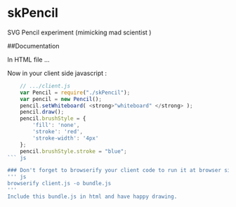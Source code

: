 skPencil
========

SVG Pencil experiment (mimicking mad scientist )


##Documentation

In HTML file
...
 <div id="whiteboard"> </div>

Now in your client side javascript :

``` js
	// .../client.js
	var Pencil = require("./skPencil");
	var pencil = new Pencil();
	pencil.setWhiteboard( <strong>"whiteboard" </strong> );
	pencil.draw();
	pencil.brushStyle = {
        'fill': 'none',
        'stroke': 'red',
        'stroke-width': '4px'
    };
	pencil.brushStyle.stroke = "blue";	
``` js

### Don't forget to browserify your client code to run it at browser side.
''' js
browserify client.js -o bundle.js
'''
Include this bundle.js in html and have happy drawing.
